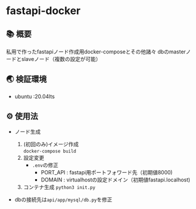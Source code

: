 # fastapi-docker

## 📚 概要
私用で作ったfastapiノード作成用docker-composeとその他諸々
dbのmasterノードとslaveノード（複数の設定が可能）

## 🌏 検証環境

- ubuntu :20.04lts

## ⚙ 使用法

- ノード生成
    1. (初回のみ)イメージ作成  
        `docker-compose build`
    1. 設定変更
        * `.env`の修正
            * PORT_API : fastapi用ポートフォワード先（初期値8000)
            * DOMAIN : virtualhostの設定ドメイン（初期値fastapi.localhost)
    1. コンテナ生成
        `python3 init.py`  

- dbの接続先は`api/app/mysql/db.py`を修正
